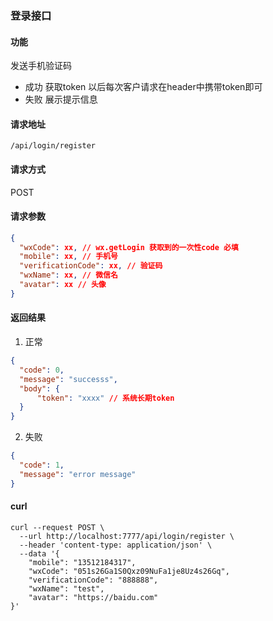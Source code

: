 
### 登录接口

#### 功能
发送手机验证码
- 成功 获取token 以后每次客户请求在header中携带token即可
- 失败 展示提示信息

#### 请求地址
```text
/api/login/register
```

#### 请求方式
POST

#### 请求参数
```json
{
  "wxCode": xx, // wx.getLogin 获取到的一次性code 必填
  "mobile": xx, // 手机号
  "verificationCode": xx, // 验证码
  "wxName": xx, // 微信名
  "avatar": xx // 头像
}
```

#### 返回结果
1. 正常
```json
{
  "code": 0,
  "message": "successs",
  "body": {
      "token": "xxxx" // 系统长期token
  }
}
```

2. 失败
```json
{
  "code": 1,
  "message": "error message"
}
```

#### curl
```text
curl --request POST \
  --url http://localhost:7777/api/login/register \
  --header 'content-type: application/json' \
  --data '{
	"mobile": "13512184317",
	"wxCode": "051s26Ga1S0Qxz09NuFa1je8Uz4s26Gq",
	"verificationCode": "888888",
	"wxName": "test",
	"avatar": "https://baidu.com"
}'
```